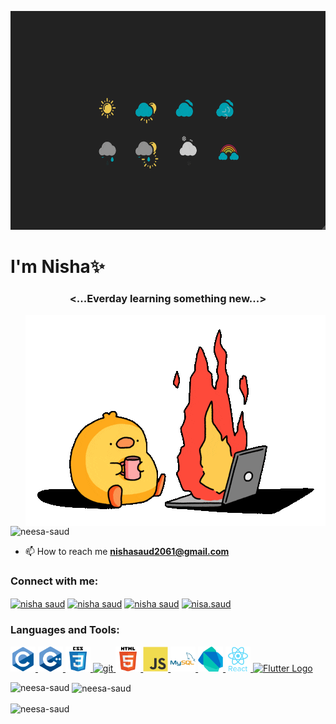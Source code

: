 <p align="center">
  <img src="https://github.com/Neesa-Saud/Neesa-Saud/blob/main/github%20banner.gif" width="1800" height="350" />
</p>

<h1 align="Left"> I'm Nisha✨ </h1>
<h3 align="center"><...Everday learning something new...> </h3>
<img align ="right" alt= "coding" src="GIF github.gif">

<p align="left"> <img src="https://komarev.com/ghpvc/?username=neesa-saud&label=Profile%20views&color=0e75b6&style=flat" alt="neesa-saud" /> </p>

- 📫 How to reach me **nishasaud2061@gmail.com**

<h3 align="left">Connect with me:</h3>
<p align="left">
<a href="https://linkedin.com/in/nisha saud" target="blank"><img align="center" src="https://raw.githubusercontent.com/rahuldkjain/github-profile-readme-generator/master/src/images/icons/Social/linked-in-alt.svg" alt="nisha saud" height="30" width="40" /></a>
<a href="https://stackoverflow.com/users/nisha saud" target="blank"><img align="center" src="https://raw.githubusercontent.com/rahuldkjain/github-profile-readme-generator/master/src/images/icons/Social/stack-overflow.svg" alt="nisha saud" height="30" width="40" /></a>
<a href="https://fb.com/nisha saud" target="blank"><img align="center" src="https://raw.githubusercontent.com/rahuldkjain/github-profile-readme-generator/master/src/images/icons/Social/facebook.svg" alt="nisha saud" height="30" width="40" /></a>
<a href="https://instagram.com/nisa.saud" target="blank"><img align="center" src="https://raw.githubusercontent.com/rahuldkjain/github-profile-readme-generator/master/src/images/icons/Social/instagram.svg" alt="nisa.saud" height="30" width="40" /></a>
</p>

<h3 align="left">Languages and Tools:</h3>
<p align="left"> 
  <a href="https://www.cprogramming.com/" target="_blank" rel="noreferrer"> 
    <img src="https://raw.githubusercontent.com/devicons/devicon/master/icons/c/c-original.svg" alt="c" width="40" height="40"/> 
  </a> 
  <a href="https://www.w3schools.com/cpp/" target="_blank" rel="noreferrer"> 
    <img src="https://raw.githubusercontent.com/devicons/devicon/master/icons/cplusplus/cplusplus-original.svg" alt="cplusplus" width="40" height="40"/> 
  </a>
  <a href="https://www.w3schools.com/css/" target="_blank" rel="noreferrer"> 
    <img src="https://raw.githubusercontent.com/devicons/devicon/master/icons/css3/css3-original-wordmark.svg" alt="css3" width="40" height="40"/> 
  </a> 
  <a href="https://git-scm.com/" target="_blank" rel="noreferrer"> 
    <img src="https://www.vectorlogo.zone/logos/git-scm/git-scm-icon.svg" alt="git" width="40" height="40"/> 
  </a> 
  <a href="https://www.w3.org/html/" target="_blank" rel="noreferrer"> 
    <img src="https://raw.githubusercontent.com/devicons/devicon/master/icons/html5/html5-original-wordmark.svg" alt="html5" width="40" height="40"/> 
  </a> 
  <a href="https://developer.mozilla.org/en-US/docs/Web/JavaScript" target="_blank" rel="noreferrer"> 
    <img src="https://raw.githubusercontent.com/devicons/devicon/master/icons/javascript/javascript-original.svg" alt="javascript" width="40" height="40"/> 
  </a> 
  <a href="https://www.mysql.com/" target="_blank" rel="noreferrer"> 
    <img src="https://raw.githubusercontent.com/devicons/devicon/master/icons/mysql/mysql-original-wordmark.svg" alt="mysql" width="40" height="40"/> 
  </a> 
  <a href="https://dart.dev/" target="_blank" rel="noreferrer"> 
    <img src="https://raw.githubusercontent.com/devicons/devicon/master/icons/dart/dart-original.svg" alt="dart" width="40" height="40"/> 
  </a> 
  <a href="https://reactjs.org/" target="_blank" rel="noreferrer"> 
    <img src="https://raw.githubusercontent.com/devicons/devicon/master/icons/react/react-original-wordmark.svg" alt="react" width="40" height="40"/> 
  </a>
  <a href="https://flutter.dev" target="_blank">
  <img src="https://upload.wikimedia.org/wikipedia/commons/1/17/Google-flutter-logo.png" alt="Flutter Logo" width="100"/>
</a>
</p>

<p><img align="left" src="https://github-readme-stats.vercel.app/api/top-langs?username=neesa-saud&show_icons=true&locale=en&layout=compact" alt="neesa-saud" /></p>

<p>&nbsp;<img align="center" src="https://github-readme-stats.vercel.app/api?username=neesa-saud&show_icons=true&locale=en" alt="neesa-saud" /></p>

<p><img align="center" src="https://github-readme-streak-stats.herokuapp.com/?user=neesa-saud&" alt="neesa-saud" /></p>
